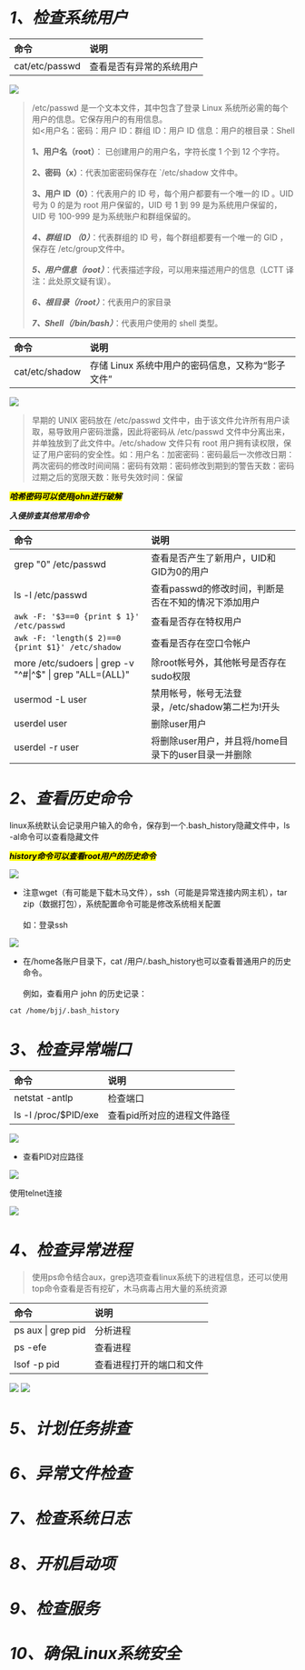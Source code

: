 # ***1、检查系统用户***

|**命令**|**说明**|
|:--|:--|
|cat/etc/passwd|查看是否有异常的系统用户|

![](https://pic.imgdb.cn/item/66e99749f21886ccc0522368.png)
>/etc/passwd 是一个文本文件，其中包含了登录 Linux 系统所必需的每个用户的信息。它保存用户的有用信息。<br>如<用户名：密码：用户 ID：群组 ID：用户 ID 信息：用户的根目录：Shell<br><br>
**1、用户名（root）**： 已创建用户的用户名，字符长度 1 个到 12 个字符。<br><br>
**2、密码（x）**：代表加密密码保存在 `/etc/shadow 文件中。<br><br>
**3、用户 ID（0）**：代表用户的 ID 号，每个用户都要有一个唯一的 ID 。UID 号为 0 的是为 root 用户保留的，UID 号 1 到 99 是为系统用户保留的，UID 号 100-999 是为系统账户和群组保留的。<br><br>
***4、群组 ID （0）***：代表群组的 ID 号，每个群组都要有一个唯一的 GID ，保存在 /etc/group文件中。<br><br>
***5、用户信息（root）***：代表描述字段，可以用来描述用户的信息（LCTT 译注：此处原文疑有误）。<br><br>
***6、根目录（/root）***：代表用户的家目录<br><br>
***7、Shell（/bin/bash）***：代表用户使用的 shell 类型。

|**命令**|**说明**|
|:--|:--|
|cat/etc/shadow|存储 Linux 系统中用户的密码信息，又称为“影子文件”|

![](https://pic.imgdb.cn/item/66e998dbf21886ccc053b971.png)
>早期的 UNIX 密码放在 /etc/passwd 文件中，由于该文件允许所有用户读取，易导致用户密码泄露，因此将密码从 /etc/passwd 文件中分离出来，并单独放到了此文件中。/etc/shadow 文件只有 root 用户拥有读权限，保证了用户密码的安全性。如：用户名：加密密码：密码最后一次修改日期：两次密码的修改时间间隔：密码有效期：密码修改到期到的警告天数：密码过期之后的宽限天数：账号失效时间：保留

<mark>***哈希密码可以使用john进行破解***</mark>

***入侵排查其他常用命令***

|**命令**|**说明**|
|:--|:--|
|grep "0" /etc/passwd|查看是否产生了新用户，UID和GID为0的用户|
|ls -l /etc/passwd|查看passwd的修改时间，判断是否在不知的情况下添加用户|
|```awk -F: '$3==0 {print $ 1}' /etc/passwd```|查看是否存在特权用户|
|```awk -F: 'length($ 2)==0 {print $1}' /etc/shadow```|查看是否存在空口令帐户|
|more /etc/sudoers &#124; grep -v "^#&#124;^$" &#124; grep "ALL=(ALL)"|除root帐号外，其他帐号是否存在sudo权限|
|usermod -L user|禁用帐号，帐号无法登录，/etc/shadow第二栏为!开头|
|userdel user|删除user用户|
|userdel -r user|将删除user用户，并且将/home目录下的user目录一并删除|

# ***2、查看历史命令***
linux系统默认会记录用户输入的命令，保存到一个.bash_history隐藏文件中，ls -al命令可以查看隐藏文件<br>

<mark>***history命令可以查看root用户的历史命令***</mark><br>

![](https://pic.imgdb.cn/item/66e9a0e3f21886ccc0638087.png)

- 注意wget（有可能是下载木马文件），ssh（可能是异常连接内网主机），tar zip（数据打包），系统配置命令可能是修改系统相关配置
<br><br>如：登录ssh

![](https://pic.imgdb.cn/item/66e9a0acf21886ccc0634822.png)

- 在/home各账户目录下，cat /用户/.bash_history也可以查看普通用户的历史命令。<br><br>例如，查看用户 john 的历史记录：
```shell
cat /home/bjj/.bash_history
```
# ***3、检查异常端口***

|**命令**|**说明**|
|:--|:--|
|netstat -antlp|检查端口|
|ls -l /proc/$PID/exe|查看pid所对应的进程文件路径|

![](https://pic.imgdb.cn/item/66e9a2bcf21886ccc0654955.png)

- 查看PID对应路径

![](https://pic.imgdb.cn/item/66e9a337f21886ccc065c5f5.png)

使用telnet连接

![](https://pic.imgdb.cn/item/66e9a8dbf21886ccc06d8bbb.png)

# ***4、检查异常进程***

>使用ps命令结合aux，grep选项查看linux系统下的进程信息，还可以使用top命令查看是否有挖矿，木马病毒占用大量的系统资源

|**命令**|**说明**|
|:--|:--|
|ps aux &#124; grep pid|分析进程|
|ps -efe|查看进程|
|lsof -p pid|查看进程打开的端口和文件|

![](https://pic.imgdb.cn/item/66e9aadaf21886ccc072a431.png)
![](https://pic.imgdb.cn/item/66e9ab15f21886ccc0736d3f.png)

# ***5、计划任务排查***

# ***6、异常文件检查***

# ***7、检查系统日志***

# ***8、开机启动项***

# ***9、检查服务***

# ***10、确保Linux系统安全***


